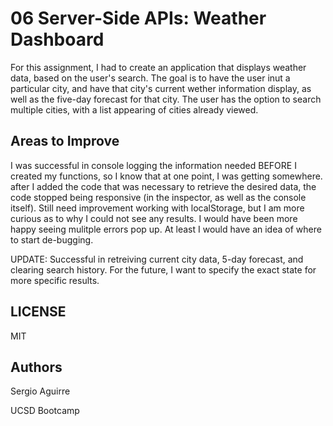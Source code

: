# 06 Server-Side APIs: Weather Dashboard

For this assignment, I had to create an application that displays weather data, based on the user's search. The goal is to have the user inut a particular city, and have that city's current wether information display, as well as the five-day forecast for that city. The user has the option to search multiple cities, with a list appearing of cities already viewed.

## Areas to Improve

I was successful in console logging the information needed BEFORE I created my functions, so I know that at one point, I was getting somewhere. after I added the code that was necessary to retrieve the desired data, the code stopped being responsive (in the inspector, as well as the console itself). Still need improvement working with localStorage, but I am more curious as to why I could not see any results. I would have been more happy seeing mulitple errors pop up. At least I would have an idea of where to start de-bugging.

UPDATE: Successful in retreiving current city data, 5-day forecast, and clearing search history. For the future, I want to specify the exact state for more specific results.

## LICENSE

MIT

## Authors

Sergio Aguirre

UCSD Bootcamp
